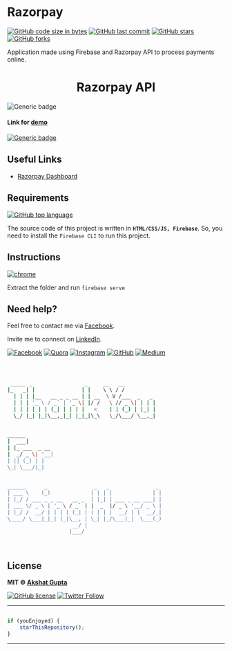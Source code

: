 # Razorpay

[![GitHub code size in bytes](https://img.shields.io/github/languages/code-size/akshatvg/Razorpay?logo=github&style=social)](https://github.com/akshatvg/) [![GitHub last commit](https://img.shields.io/github/last-commit/akshatvg/Razorpay?style=social&logo=git)](https://github.com/akshatvg/) [![GitHub stars](https://img.shields.io/github/stars/akshatvg/Razorpay?style=social)](https://github.com/akshatvg/Razorpay/stargazers) [![GitHub forks](https://img.shields.io/github/forks/akshatvg/Razorpay?style=social&logo=git)](https://github.com/akshatvg/Razorpay/network)

Application made using Firebase and Razorpay API to process payments online.

<h1 align="center">
Razorpay API
</h1>

![Generic badge](https://img.shields.io/badge/Razorpay-API-orange) 

#### Link for [demo](https://razorpay.akshatvg.com) 
[![Generic badge](https://img.shields.io/badge/view-demo-orange)](https://razorpay.akshatvg.com)

## Useful Links

- [Razorpay Dashboard](https://dashboard.razorpay.com/app/dashboard)

## Requirements

[![GitHub top language](https://img.shields.io/github/languages/top/akshatvg/Razorpay?logo=html&style=social)](https://github.com/akshatvg/)

The source code of this project is written in **`HTML/CSS/JS, Firebase`**. So, you need to install the `Firebase CLI` to run this project.

## Instructions

[![chrome](https://img.shields.io/badge/Open-index.html-lightgrey.svg?logo=google-chrome&style=popout&logoColor=red)](https://razorpay.akshatvg.com)

Extract the folder and run `firebase serve`


## Need help?


Feel free to contact me via [Facebook](https://www.facebook.com/akshatvg).

Invite me to connect on [LinkedIn](https://www.linkedin.com/in/akshatvg/).

[![Facebook](https://img.shields.io/badge/Facebook-add-blue.svg?logo=facebook&logoColor=white)](https://www.facebook.com/akshatvg) [![Quora](https://img.shields.io/badge/Quora-ask-red.svg?logo=quora)](https://www.quora.com/profile/Akshat-Gupta-279) [![Instagram](https://img.shields.io/badge/Instagram-follow-purple.svg?logo=instagram&logoColor=white)](https://www.instagram.com/akshatvg/) [![GitHub](https://img.shields.io/badge/Snapchat-add-yellow.svg?logo=snapchat&logoColor=white)](https://www.snapchat.com/add/akshatvg) [![Medium](https://img.shields.io/badge/Medium-follow-black.svg?logo=medium&logoColor=white)](https://medium.com/@akshatvg)


```bash



 _____ _                 _     __   __            
|_   _| |               | |    \ \ / /            
  | | | |__   __ _ _ __ | | __  \ V /___  _   _   
  | | | '_ \ / _` | '_ \| |/ /   \ // _ \| | | |  
  | | | | | | (_| | | | |   <    | | (_) | |_| |  
  \_/ |_| |_|\__,_|_| |_|_|\_\   \_/\___/ \__,_|  
                                                  
                                                  
______                                            
|  ___|                                           
| |_ ___  _ __                                    
|  _/ _ \| '__|                                   
| || (_) | |                                      
\_| \___/|_|                                      
                                                  
                                                  
______      _               _   _               _ 
| ___ \    (_)             | | | |             | |
| |_/ / ___ _ _ __   __ _  | |_| | ___ _ __ ___| |
| ___ \/ _ \ | '_ \ / _` | |  _  |/ _ \ '__/ _ \ |
| |_/ /  __/ | | | | (_| | | | | |  __/ | |  __/_|
\____/ \___|_|_| |_|\__, | \_| |_/\___|_|  \___(_)
                     __/ |                        
                    |___/                         

 


```

## License

**MIT &copy; [Akshat Gupta](https://github.com/akshatvg/Razorpay/blob/master/LICENSE)**

[![GitHub license](https://img.shields.io/github/license/akshatvg/Razorpay?style=social&logo=github)](https://github.com/akshatvg/Razorpay/blob/master/LICENSE) [![Twitter Follow](https://img.shields.io/twitter/follow/akshatvg?style=social)](https://twitter.com/akshatvg)

---------

```javascript

if (youEnjoyed) {
    starThisRepository();
}

```

-----------
